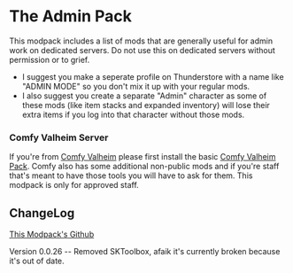 # The Admin Pack
This modpack includes a list of mods that are generally useful for admin work on dedicated servers. Do not use this on dedicated servers without permission or to grief.

* I suggest you make a seperate profile on Thunderstore with a name like "ADMIN MODE" so you don't mix it up with your regular mods. 
* I also suggest you create a separate "Admin" character as some of these mods (like item stacks and expanded inventory) will lose their extra items if you log into that character without those mods.

### Comfy Valheim Server 
If you're from [Comfy Valheim](https://discord.gg/ameHJz5PFk) please first install the basic [Comfy Valheim Pack](https://valheim.thunderstore.io/package/ComfyMods/ComfyValheimPack/). Comfy also has some additional non-public mods and if you're staff that's meant to have those tools you will have to ask for them. This modpack is only for approved staff. 

## ChangeLog
[This Modpack's Github](https://github.com/JemWritesCode/ValheimAdminPack)

Version 0.0.26 -- Removed SKToolbox, afaik it's currently broken because it's out of date.
